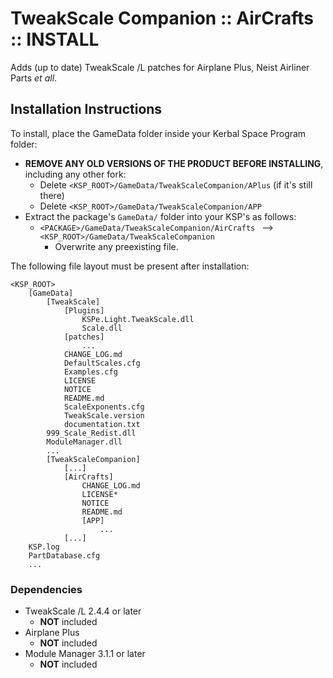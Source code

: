 # TweakScale Companion :: AirCrafts :: INSTALL

Adds (up to date) TweakScale /L patches for Airplane Plus, Neist Airliner Parts *et all*.


## Installation Instructions

To install, place the GameData folder inside your Kerbal Space Program folder:

* **REMOVE ANY OLD VERSIONS OF THE PRODUCT BEFORE INSTALLING**, including any other fork:
	+ Delete `<KSP_ROOT>/GameData/TweakScaleCompanion/APlus` (if it's still there)
	+ Delete `<KSP_ROOT>/GameData/TweakScaleCompanion/APP`
* Extract the package's `GameData/` folder into your KSP's as follows:
	+ `<PACKAGE>/GameData/TweakScaleCompanion/AirCrafts ` --> `<KSP_ROOT>/GameData/TweakScaleCompanion`
		- Overwrite any preexisting file.

The following file layout must be present after installation:

```
<KSP_ROOT>
	[GameData]
		[TweakScale]
			[Plugins]
				KSPe.Light.TweakScale.dll
				Scale.dll
			[patches]
				...
			CHANGE_LOG.md
			DefaultScales.cfg
			Examples.cfg
			LICENSE
			NOTICE
			README.md
			ScaleExponents.cfg
			TweakScale.version
			documentation.txt
		999_Scale_Redist.dll
		ModuleManager.dll
		...
		[TweakScaleCompanion]
			[...]
			[AirCrafts]
				CHANGE_LOG.md
				LICENSE*
				NOTICE
				README.md
				[APP]
					...
			[...]
	KSP.log
	PartDatabase.cfg
	...
```


### Dependencies

* TweakScale /L 2.4.4 or later
	+ **NOT** included
* Airplane Plus
	+ **NOT** included 
* Module Manager 3.1.1 or later
	+ **NOT** included

